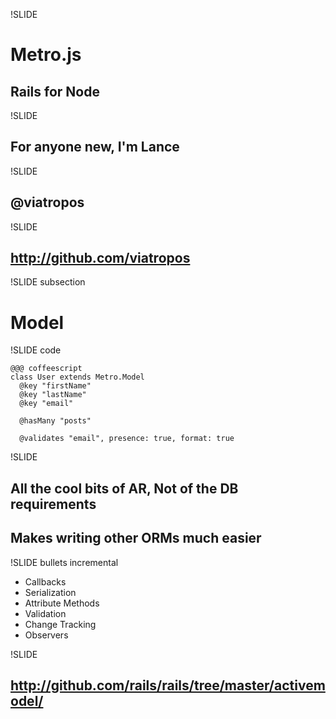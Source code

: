 !SLIDE

# Metro.js #
## Rails for Node ##

!SLIDE

## For anyone new, I'm Lance ##

!SLIDE

## @viatropos ##

!SLIDE

## http://github.com/viatropos ##

!SLIDE subsection

# Model #

!SLIDE code

    @@@ coffeescript
    class User extends Metro.Model
      @key "firstName"
      @key "lastName"
      @key "email"
      
      @hasMany "posts"
      
      @validates "email", presence: true, format: true
     
!SLIDE

## All the cool bits of AR, Not of the DB requirements ##
## Makes writing other ORMs much easier ##

!SLIDE bullets incremental

* Callbacks
* Serialization
* Attribute Methods
* Validation
* Change Tracking
* Observers

!SLIDE

## http://github.com/rails/rails/tree/master/activemodel/ ##